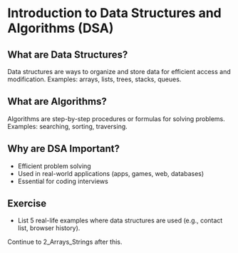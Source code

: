 # Introduction to Data Structures and Algorithms (DSA)

## What are Data Structures?
Data structures are ways to organize and store data for efficient access and modification. Examples: arrays, lists, trees, stacks, queues.

## What are Algorithms?
Algorithms are step-by-step procedures or formulas for solving problems. Examples: searching, sorting, traversing.

## Why are DSA Important?
- Efficient problem solving
- Used in real-world applications (apps, games, web, databases)
- Essential for coding interviews

## Exercise
- List 5 real-life examples where data structures are used (e.g., contact list, browser history).

Continue to 2_Arrays_Strings after this.
